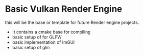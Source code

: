 # Basic Vulkan Render Engine
this will be the base or template for future Render engine projects.
* It contains a cmake base for compiling
* basic setup of for GLFW 
* basic implementation of ImGUI
* basic setup of glm
